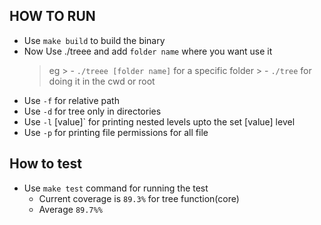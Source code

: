 ## HOW TO RUN
   - Use `make build` to build the binary
   - Now Use ./treee and add `folder name` where you want use it 
      > eg 
           > - `` ./treee [folder name] `` for a specific folder
           > - `` ./tree `` for doing it in the cwd or root
   - Use `-f` for relative path
   - Use `-d` for tree only in directories
   - Use `-l` [value]` for printing nested levels upto the set [value] level
   - Use `-p` for printing file permissions for all file

## How to test
   - Use `make test` command for running the test
      - Current coverage is  `89.3%` for tree function(core)
      - Average `89.7%%`
